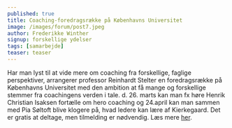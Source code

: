 ```yaml
---
published: true
title: Coaching-foredragsrække på Københavns Universitet
image: /images/forum/post7.jpeg
author: Frederikke Winther
signup: forskellige ydelser
tags: [samarbejde]
teaser: teaser
---
```


Har man lyst til at vide mere om coaching fra forskellige, faglige perspektiver, arrangerer professor Reinhardt Stelter en foredragsrække på Københavns Universitet med den ambition at få mange og forskellige stemmer fra coachingens verden i tale. d. 26. marts kan man fx høre Henrik Christian Isaksen fortælle om hero coaching og 24.april kan man sammen med Pia Søltoft blive klogere på, hvad ledere kan lære af Kierkegaard. Det er gratis at deltage, men tilmelding er nødvendig. Læs mere <a href="https://nexs.ku.dk/forskning/idraet-individ-samfund/projekter/coaching/coachingforedrag/" target="_blank">her</a>.